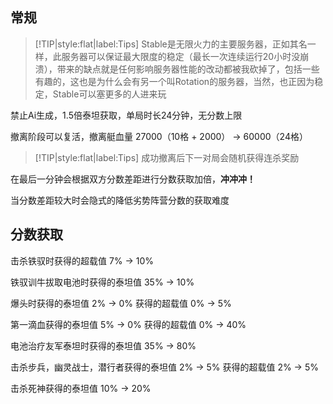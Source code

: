 ## 常规

> [!TIP|style:flat|label:Tips]
> Stable是无限火力的主要服务器，正如其名一样，此服务器可以保证最大限度的稳定（最长一次连续运行20小时没崩溃），带来的缺点就是任何影响服务器性能的改动都被我砍掉了，包括一些有趣的，这也是为什么会有另一个叫Rotation的服务器，当然，也正因为稳定，Stable可以塞更多的人进来玩

禁止Ai生成，1.5倍泰坦获取，单局时长24分钟，无分数上限

撤离阶段可以复活，撤离艇血量 27000（10格 + 2000） -> 60000（24格）

> [!TIP|style:flat|label:Tips]
> 成功撤离后下一对局会随机获得连杀奖励

在最后一分钟会根据双方分数差距进行分数获取加倍，**冲冲冲！**

当分数差距较大时会隐式的降低劣势阵营分数的获取难度

## 分数获取

击杀铁驭时获得的超载值 7% -> 10%

铁驭训牛拔取电池时获得的泰坦值 35% -> 10%

爆头时获得的泰坦值 2% -> 0% 获得的超载值 0% -> 5%

第一滴血获得的泰坦值 5% -> 0% 获得的超载值 0% -> 40%

电池治疗友军泰坦时获得的泰坦值 35% -> 80%

击杀步兵，幽灵战士，潜行者获得的泰坦值 2% -> 5% 获得的超载值 2% -> 5%

击杀死神获得的泰坦值 10% -> 20%